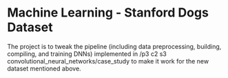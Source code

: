 # Machine Learning - Stanford Dogs Dataset
The project is to tweak the pipeline (including data preprocessing, building, compiling, and training DNNs) implemented in /p3 c2 s3 convolutional_neural_networks/case_study to make it work for the new dataset mentioned above.
